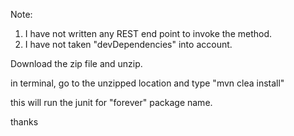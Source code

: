 

Note: 
1. I have not written any REST end point to invoke the method.
2. I have not taken "devDependencies" into account.

Download the zip file and unzip.

in terminal, go to the unzipped location and type "mvn clea install"

this will run the junit for "forever" package name.

thanks
